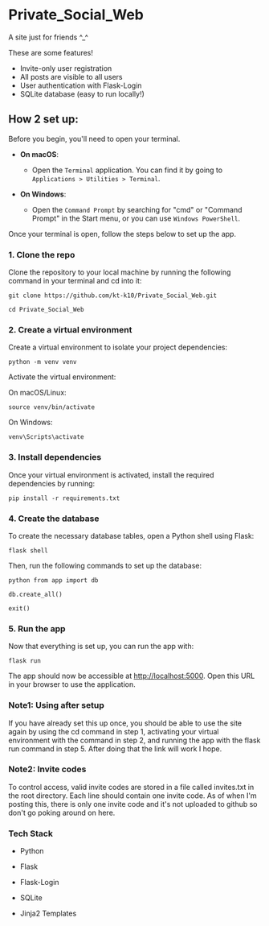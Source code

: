 # Private_Social_Web

A site just for friends ^_^

 These are some features!
- Invite-only user registration
- All posts are visible to all users
- User authentication with Flask-Login
- SQLite database (easy to run locally!)

## How 2 set up:

Before you begin, you'll need to open your terminal. 

- **On macOS**: 
  - Open the `Terminal` application. You can find it by going to `Applications > Utilities > Terminal`.

- **On Windows**:
  - Open the `Command Prompt` by searching for "cmd" or "Command Prompt" in the Start menu, or you can use `Windows PowerShell`.

Once your terminal is open, follow the steps below to set up the app.


### 1. Clone the repo
Clone the repository to your local machine by running the following command in your terminal and cd into it:

```git clone https://github.com/kt-k10/Private_Social_Web.git```

```cd Private_Social_Web ```

### 2. Create a virtual environment
Create a virtual environment to isolate your project dependencies:

```python -m venv venv ```

Activate the virtual environment:

On macOS/Linux:

```source venv/bin/activate ```

On Windows:

```venv\Scripts\activate ```

### 3. Install dependencies
Once your virtual environment is activated, install the required dependencies by running:

```pip install -r requirements.txt ```

### 4. Create the database
To create the necessary database tables, open a Python shell using Flask:

```flask shell ```

Then, run the following commands to set up the database:

```python from app import db```

```db.create_all()```

```exit()```

### 5. Run the app
Now that everything is set up, you can run the app with:

```flask run ```

The app should now be accessible at [http://localhost:5000](http://127.0.0.1:5000/
). Open this URL in your browser to use the application.

### Note1: Using after setup
If you have already set this up once, you should be able to use the site again by using the cd command in step 1, activating your virtual environment with the command in step 2, and running the app with the flask run command in step 5. After doing that the link will work I hope.

### Note2: Invite codes

To control access, valid invite codes are stored in a file called invites.txt in the root directory. Each line should contain one invite code. As of when I'm posting this, there is only one invite code and it's not uploaded to github so don't go poking around on here.

### Tech Stack
- Python

- Flask 

- Flask-Login 

- SQLite

- Jinja2 Templates

